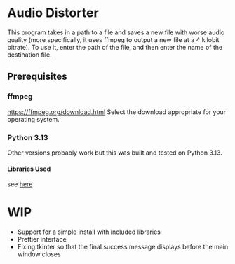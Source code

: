 # Audio Distorter
This program takes in a path to a file and saves a new file with worse audio quality (more specifically, it uses ffmpeg to output a new file at a 4 kilobit bitrate).
To use it, enter the path of the file, and then enter the name of the destination file.

## Prerequisites
### ffmpeg
https://ffmpeg.org/download.html
Select the download appropriate for your operating system.
### Python 3.13
Other versions probably work but this was built and tested on Python 3.13.

#### Libraries Used
see [here](requirements.txt)

# WIP
- Support for a simple install with included libraries
- Prettier interface
- Fixing tkinter so that the final success message displays before the main window closes
